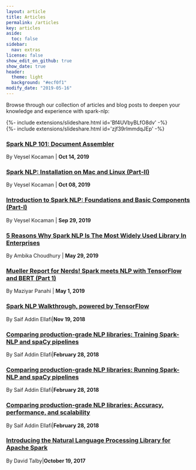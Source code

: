 ```yaml
---
layout: article
title: Articles
permalink: /articles
key: articles
aside:
  toc: false
sidebar:
  nav: extras
license: false
show_edit_on_github: true
show_date: true
header:
  theme: light
  background: "#ecf0f1"
modify_date: "2019-05-16"
---
```


Browse through our collection of articles and blog posts to deepen your knowledge and experience with spark-nlp:

<div>{%- include extensions/slideshare.html id='Bf4UVbyBLfO8dv' -%}</div>

<div>{%- include extensions/slideshare.html id='zjf39rlmmdqJEp' -%}</div>

### [Spark NLP 101: Document Assembler](https://medium.com/spark-nlp/spark-nlp-101-document-assembler-500018f5f6b5)

By Veysel Kocaman | **Oct 14, 2019**

### [Spark NLP: Installation on Mac and Linux (Part-II)](https://medium.com/spark-nlp/introduction-to-spark-nlp-installation-and-getting-started-part-ii-d009f7a177f3)

By Veysel Kocaman | **Oct 08, 2019**

### [Introduction to Spark NLP: Foundations and Basic Components (Part-I)](https://medium.com/spark-nlp/introduction-to-spark-nlp-foundations-and-basic-components-part-i-c83b7629ed59)

By Veysel Kocaman | **Sep 29, 2019**

### [5 Reasons Why Spark NLP Is The Most Widely Used Library In Enterprises](https://www.analyticsindiamag.com/5-reasons-why-spark-nlp-is-the-most-widely-used-library-in-enterprises/)

By Ambika Choudhury | **May 29, 2019**

### [Mueller Report for Nerds! Spark meets NLP with TensorFlow and BERT (Part 1)](https://medium.com/hackernoon/mueller-report-for-nerds-spark-meets-nlp-with-tensorflow-and-bert-part-1-32490a8f8f12)

By Maziyar Panahi | **May 1, 2019**

### [Spark NLP Walkthrough, powered by TensorFlow](https://medium.com/@saif1988/spark-nlp-walkthrough-powered-by-tensorflow-9965538663fd)

By Saif Addin Ellafi|**Nov 19, 2018**

### [Comparing production-grade NLP libraries: Training Spark-NLP and spaCy pipelines](https://www.oreilly.com/ideas/comparing-production-grade-nlp-libraries-training-spark-nlp-and-spacy-pipelines)

By Saif Addin Ellafi|**February 28, 2018**

### [Comparing production-grade NLP libraries: Running Spark-NLP and spaCy pipelines](https://www.oreilly.com/ideas/comparing-production-grade-nlp-libraries-running-spark-nlp-and-spacy-pipelines)

By Saif Addin Ellafi|**February 28, 2018**

### [Comparing production-grade NLP libraries: Accuracy, performance, and scalability](https://www.oreilly.com/ideas/comparing-production-grade-nlp-libraries-accuracy-performance-and-scalability)

By Saif Addin Ellafi|**February 28, 2018**

### [Introducing the Natural Language Processing Library for Apache Spark](https://databricks.com/blog/2017/10/19/introducing-natural-language-processing-library-apache-spark.html)

By David Talby|**October 19, 2017**
